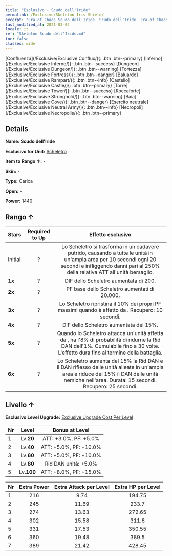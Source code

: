 ```yaml
---
title: "Esclusivo - Scudo dell'Iride"
permalink: /Exclusive/Skeleton Iris Shield/
excerpt: "Era of Chaos Scudo dell'Iride. Scudo dell'Iride. Era of Chaos Esclusivo Scudo dell'Iride. Scheletro Esclusivo."
last_modified_at: 2021-03-02
locale: it
ref: "Skeleton Scudo dell'Iride.md"
toc: false
classes: wide
---
```

 [Confluenza](/Exclusive/Exclusive Conflux/){: .btn .btn--primary} [Inferno](/Exclusive/Exclusive Inferno/){: .btn .btn--success} [Dungeon](/Exclusive/Exclusive Dungeon/){: .btn .btn--warning} [Fortezza](/Exclusive/Exclusive Fortress/){: .btn .btn--danger} [Baluardo](/Exclusive/Exclusive Rampart/){: .btn .btn--info} [Castello](/Exclusive/Exclusive Castle/){: .btn .btn--primary} [Torre](/Exclusive/Exclusive Tower/){: .btn .btn--success} [Roccaforte](/Exclusive/Exclusive Stronghold/){: .btn .btn--warning} [Baia](/Exclusive/Exclusive Cove/){: .btn .btn--danger} [Esercito neutrale](/Exclusive/Exclusive Neutral Army/){: .btn .btn--info} [Necropoli](/Exclusive/Exclusive Necropolis/){: .btn .btn--primary} 

## Details
 **Name: Scudo dell'Iride** 

 **Esclusivo for Unit:** [Scheletro](/units/Skeleton/) 

 **Item to Rango ↑:** -

 **Skin:** -

 **Type:** Carica

 **Open:** -

 **Power:** 1440

## Rango ↑

  |     Stars    |  Required to Up | Effetto esclusivo |
  |:-------------|:---------------:|:---------------:|
  |  Initial  | ? | <Cadavere putrido> Lo Scheletro si trasforma in un cadavere putrido, causando <Morale basso> a tutte le unità in un'ampia area per 10 secondi ogni 20 secondi e infliggendo danni pari al 250% della relativa ATT all'unità bersaglio. |
  | **1x** <i class="fas fa-star"/> | ? | DIF dello Scheletro aumentata di 200. |
  | **2x** <i class="fas fa-star"/> | ? | PF base dello Scheletro aumentati di 20.000. |
  | **3x** <i class="fas fa-star"/> | ? | <Calcificazione> Lo Scheletro ripristina il 10% dei propri PF massimi quando è affetto da <Morale basso>. Recupero: 10 secondi. |
  | **4x** <i class="fas fa-star"/> | ? | DIF dello Scheletro aumentata del 15%. |
  | **5x** <i class="fas fa-star"/> | ? | Quando lo Scheletro attacca un'unità affetta da <Morale basso>, ha l'8% di probabilità di ridurne la Rid DAN dell'1%. Cumulabile fino a 30 volte. L'effetto dura fino al termine della battaglia. |
  | **6x** <i class="fas fa-star"/> | ? | <Creatura non morta> Lo Scheletro aumenta del 15% la Rid DAN e il DAN riflesso delle unità alleate in un'ampia area e riduce del 15% il DAN delle unità nemiche nell'area. Durata: 15 secondi. Recupero: 25 secondi. |


## Livello ↑
 **Esclusivo Level Upgrade:** [Exclusive Upgrade Cost Per Level](/Exclusive/ExclusiveUpgradeCostPerLevel/)

  |  Nr  |   Level  | Bonus at Level |
  |:-----|:--------:|:--------------:|
  | 1 | Lv.**20** | ATT: +3.0%, PF: +5.0% |
  | 2 | Lv.**40** | ATT: +5.0%, PF: +10.0% |
  | 3 | Lv.**60** | ATT: +5.0%, PF: +10.0% |
  | 4 | Lv.**80** | Rid DAN unità: +5.0% |
  | 5 | Lv.**100** | ATT: +8.0%, PF: +15.0% |


  |  Nr  |  Extra Power | Extra Attack per Level | Extra HP per Level |
  |:-----|:--------:|:--------:|:--------:|
  | 1 | 216 | 9.74 | 194.75 |
  | 2 | 245 | 11.69 | 233.7 |
  | 3 | 274 | 13.63 | 272.65 |
  | 4 | 302 | 15.58 | 311.6 |
  | 5 | 331 | 17.53 | 350.55 |
  | 6 | 360 | 19.48 | 389.5 |
  | 7 | 389 | 21.42 | 428.45 |


